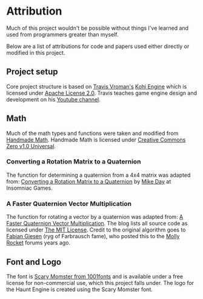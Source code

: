 # Attribution

Much of this project wouldn't be possible without things I've learned and used from programmers greater than myself.

Below are a list of attributions for code and papers used either directly or modified in this project.

## Project setup

Core project structure is based on [Travis Vroman's](https://travisvroman.com/) [Kohi Engine](https://github.com/travisvroman/kohi) which is licensed under [Apache License 2.0](https://github.com/travisvroman/kohi/blob/main/LICENSE). Travis teaches game engine design and development on his [Youtube channel](https://www.youtube.com/playlist?list=PLv8Ddw9K0JPg1BEO-RS-0MYs423cvLVtj).

## Math

Much of the math types and functions were taken and modified from [Handmade Math](https://github.com/HandmadeMath/HandmadeMath). Handmade Math is licensed under [Creative Commons Zero v1.0 Universal](https://github.com/HandmadeMath/HandmadeMath/blob/master/LICENSE).

### Converting a Rotation Matrix to a Quaternion

The function for determining a quaternion from a 4x4 matrix was adapted from: [Converting a Rotation Matrix to a Quaternion](https://d3cw3dd2w32x2b.cloudfront.net/wp-content/uploads/2015/01/matrix-to-quat.pdf) by [Mike Day](mday@insomniacgames.com) at Insomniac Games.

### A Faster Quaternion Vector Multiplication

The function for rotating a vector by a quaternion was adapted from: [A Faster Quaternion Vector Multiplication](https://blog.molecular-matters.com/2013/05/24/a-faster-quaternion-vector-multiplication/). The blog lists all source code as licensed under [The MIT License](https://blog.molecular-matters.com/source-code-license/). Credit to the original algorithm goes to [Fabian Giesen](https://fgiesen.wordpress.com/) (ryg of Farbrausch fame), who posted this to the [Molly Rocket](https://mollyrocket.com/) forums years ago.

## Font and Logo

The font is [Scary Momster from 1001fonts](https://www.1001fonts.com/scary-momster-font.html#license) and is available under a free license for non-commercial use, which this project falls under. The logo for the Haunt Engine is created using the Scary Momster font.
